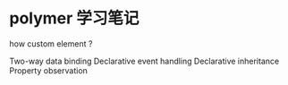# polymer 学习笔记

how custom element ?

Two-way data binding
Declarative event handling
Declarative inheritance
Property observation
